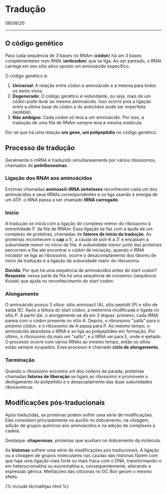 # Tradução

08/08/20

---

## O código genético

Para cada sequência de 3 bases no RNAm (**códon**) há um 3 bases complementares num RNAt (**anticodon**) que se liga. Ao ser pareado, o RNAt carrega em seu sítio ativo oposto um aminoácido específico.  

O código genético é:

1. **Universal**: A relação entre códon e aminoácido é a mesma para todos os seres vivos.
2. **Degenerado**: O código genético é redundante, ou seja, mais de um códon pode levar  ao mesmo aminoácido. Isso ocorre pois a ligação entre a última base do códon e do anticódon pode ser imperfeita (*wobble*).
3. **Não ambíguo**: Cada códon só leva a um aminoácido. Por isso, a tradução de uma fita de RNAm sempre leva à mesma molécula

Diz-se que há uma relação **um gene, um polipeptídio** no código genético.

## Processo de tradução

Geralmente o mRNA é traduzido simultaneamente por vários ribossomos, chamados de **poliribossomas**.

### Ligação dos RNAt aos aminoácidos

Enzimas chamadas **aminoacil-tRNA sintetases** reconhecem cada um dos aminoácidos e seus tRNAs correspondentes e os liga usando a energia de um ATP. o tRNA passa a ser chamado **tRNA carregado**. 

### Início

A tradução se inicia com a ligação do complexo menor do ribossomo à extremidade 5' da fita de RNAm. Essa ligação se faz com a ajuda de um complexo de proteínas, chamadas de **fatores de início da tradução**. As proteínas reconhecem o **cap** a 5', a cauda de poli-A a 3' e encaixam a subunidade menor no início da fita. A subunidade menor junto das proteínas percorrem a fita até encontrar o códon de iniciação, quando o tRNA iniciador se liga ao ribossomo, ocorre o desacomplamento dos fatores de início da tradução e a ligação da subunidade maior do ribossomo.

**Dúvida**: Por que há uma sequência de aminoácidos antes do start codon? **Resposta**: nessa parte da fita há uma sequência de consenso (sequência Kozak) que ajuda no reconhecimento do start codon.

### Alongamento

O aminoácido possui 3 sítios: sítio aminoacil (A), sítio peptidil (P) e sítio de saída (E). Após a leitura do start códon, a metionina modificada é ligada no sítio P. A partir daí, o alongamento se dá em 3 etapas: primeiro, cada tRNA pareia com o códon presente no sítio A. Depois, o ribossomo "salta" para o próximo códon, e o ribossomo de A passa para P. Ao mesmo tempo, o aminoácido abandona o tRNA e se liga ao polipeptídeo em formação. Por último, o ribossomo dá mais um "salto", e o tRNA vai para E, onde é ejetado. O processo ocorre com vários tRNAs ao mesmo tempo, então os sítios estão sempre ocupados. Esse processo é chamado **ciclo de alongamento**.

### Terminação

Quando o ribossomo encontra um dos códons de parada, proteínas chamadas **fatores de liberação** se ligam ao ribossomo e promovem o desligamento do polipetídio e o desacoplamento das duas subunidades ribossomicas. 

## Modificações pós-traducionais

Após traduzidas, as proteínas podem sofrer uma série de modificações. Elas consistem principalmente no auxílio no dobramento, na clivagem, adição de grupos químicos aos aminoácidos e na adição de complexos à cadeia.

Destaque: **chaperonas**, proteínas que auxiliam no dobramento da molécula.

As **histonas** sofrem uma série de modificações pós traducionais. A ligação ou a clivagem de grupos moleculares nas caudas das histonas fazem com que haja uma ligação mais forte ou mais fraca com o DNA, transformando-o em heterocromatina ou eucromatina e, consequentemente, alterando a expressão gênica. Metilações das citosinas no *GC Box* geram o mesmo efeito.

{% include lib/mathjax.html %}